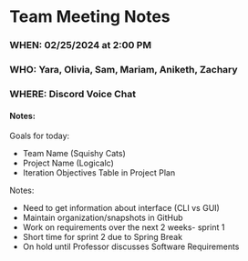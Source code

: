 # Team Meeting Notes
### WHEN: 02/25/2024 at 2:00 PM
### WHO: Yara, Olivia, Sam, Mariam, Aniketh, Zachary
### WHERE: Discord Voice Chat

#### Notes:

Goals for today:
- Team Name (Squishy Cats)
- Project Name (Logicalc)
- Iteration Objectives Table in Project Plan

Notes:
- Need to get information about interface (CLI vs GUI)
- Maintain organization/snapshots in GitHub
- Work on requirements over the next 2 weeks- sprint 1
- Short time for sprint 2 due to Spring Break
- On hold until Professor discusses Software Requirements
